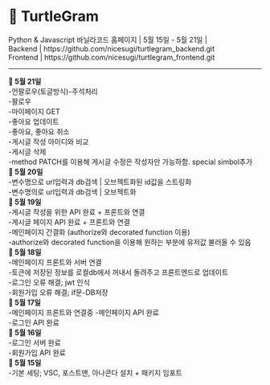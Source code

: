<h1>🐢 TurtleGram </h1> 
Python & Javascript 바닐라코드 홈페이지 | 5월 15일 - 5월 21일 | </br>
Backend | https://github.com/nicesugi/turtlegram_backend.git</br>
Frontend | https://github.com/nicesugi/turtlegram_frontend.git
<hr>

**🌱 5월 21일</br>**
-언팔로우(토글방식)-주석처리</br>
-팔로우</br>
-마이페이지 GET</br>
-좋아요 업데이트</br>
-좋아요, 좋아요 취소</br>
-게시글 작성 아이디와 비교</br>
-게시글 삭제</br>
-method PATCH를 이용해 게시글 수정은 작성자만 가능하함. special simbol추가 </br>
**🌱 5월 20일</br>**
-변수명으로 url입력과 db검색 | 오브젝트화된 id값을 스트링화</br>
-변수명의로 url입력과 db검색 | 오브젝트화</br>
**🌱 5월 19일</br>**
-게시글 작성을 위한 API 완료 + 프론트와 연결</br>
-게시글 페이지 API 완료 + 프론트와 연결</br>
-메인페이지 간결화 (authorize와 decorated function 이용)</br>
-authorize와 decorated function을 이용해 원하는 부분에 유저값 불러올 수 있음</br>
**🌱 5월 18일</br>**
-메인페이지 프론트와 서버 연결</br>
-토큰에 저장된 정보를 로컬db에서 꺼내서 돌려주고 프론트엔드로 업데이트</br>
-로그인 오류 해결; jwt 인식</br>
-회원가입 오류 해결; if문-DB저장 </br> 
**🌱 5월 17일 </br>**
-메인페이지 프론트와 연결중
-메인페이지 API 완료</br>
-로그인 API 완료</br>
**🌱 5월 16일 </br>**
-로그인 서버 완료</br>
-회원가입 API 완료</br>
**🌱 5월 15일 </br>**
-기본 세팅; VSC, 포스트맨, 아나콘다 설치 + 패키지 임포트
